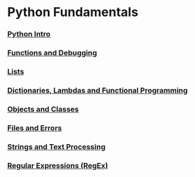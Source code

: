 # Python Fundamentals

### [Python Intro](./Python-Introduction)
### [Functions and Debugging](./Functions-and-Debugging)
### [Lists](./Lists)
### [Dictionaries, Lambdas and Functional Programming](./)
### [Objects and Classes](./)
### [Files and Errors](./)
### [Strings and Text Processing](./)
### [Regular Expressions (RegEx)](./)
